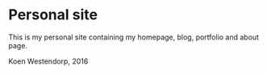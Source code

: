 # Personal site
This is my personal site containing my homepage, blog, portfolio and about page.

Koen Westendorp, 2016
